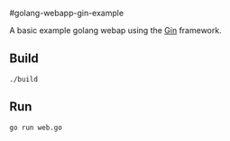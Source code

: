 #golang-webapp-gin-example

A basic example golang webap using the [Gin](https://github.com/gin-gonic/gin) framework.

## Build

    ./build

## Run

    go run web.go

